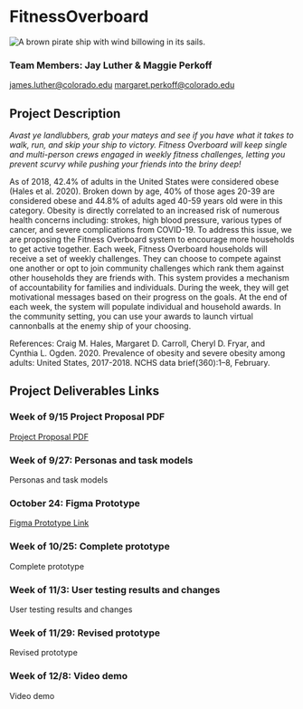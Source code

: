 # FitnessOverboard
![A brown pirate ship with wind billowing in its sails.](../FitnessOverboard/images/PirateShip.png "Run, skip, and jump your ship to victory!")
### Team Members: Jay Luther & Maggie Perkoff
james.luther@colorado.edu
margaret.perkoff@colorado.edu

## Project Description
*Avast ye landlubbers, grab your mateys and see if you have what it takes to walk, run, and skip your ship to victory.  Fitness Overboard will keep single and multi-person crews engaged in weekly fitness challenges, letting you prevent scurvy while pushing your friends into the briny deep!*

As of 2018, 42.4% of adults in the United States were considered obese (Hales et al. 2020).   Broken down by age, 40% of those ages 20-39 are considered obese and 44.8% of adults aged 40-59 years old were in this category.  Obesity is directly correlated to an increased risk of numerous health concerns including: strokes, high blood pressure, various types of cancer, and severe complications from COVID-19.  To address this issue, we are proposing the Fitness Overboard system to encourage more households to get active together.   Each week, Fitness Overboard households will receive a set of weekly challenges.  They can choose to compete against one another or opt to join community challenges which rank them against other households they are friends with.  This system provides a mechanism of accountability for families and individuals.  During the week, they will get motivational messages based on their progress on the goals.  At the end of each week, the system will populate individual and household awards.  In the community setting, you can use your awards to launch virtual cannonballs at the enemy ship of your choosing.

References:
Craig M. Hales, Margaret D. Carroll, Cheryl D. Fryar, and Cynthia L. Ogden. 2020. Prevalence of obesity and severe obesity among adults: United States, 2017-2018. NCHS data brief(360):1–8, February.

## Project Deliverables Links
### Week of 9/15 Project Proposal PDF
[Project Proposal PDF](../FitnessOverboard/ProjectProposal.pdf)

### Week of 9/27: Personas and task models
Personas and task models

### October 24: Figma Prototype
[Figma Prototype Link](https://www.figma.com/file/xuI3Skql4YG0cbTVAvFuiO/UI-Design?node-id=4%3A4)

### Week of 10/25: Complete prototype
Complete prototype

### Week of 11/3: User testing results and changes
User testing results and changes

### Week of 11/29: Revised prototype
Revised prototype

### Week of 12/8: Video demo
Video demo

